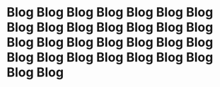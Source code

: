 # Blog Blog Blog Blog Blog Blog Blog Blog Blog Blog Blog Blog Blog Blog Blog Blog Blog Blog Blog Blog Blog Blog Blog Blog Blog Blog Blog Blog Blog Blog
